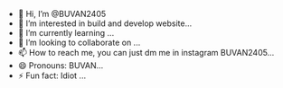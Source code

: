 - 👋 Hi, I’m @BUVAN2405 
- 👀 I’m interested in build and develop website...
- 🌱 I’m currently learning ...
- 💞️ I’m looking to collaborate on ...
- 📫 How to reach me, you can just dm me in instagram BUVAN2405...
- 😄 Pronouns: BUVAN...
- ⚡ Fun fact: Idiot ...

<!---
BUVAN2405/BUVAN2405 is a ✨ special ✨ repository because its `README.md` (this file) appears on your GitHub profile.
You can click the Preview link to take a look at your changes.
--->
